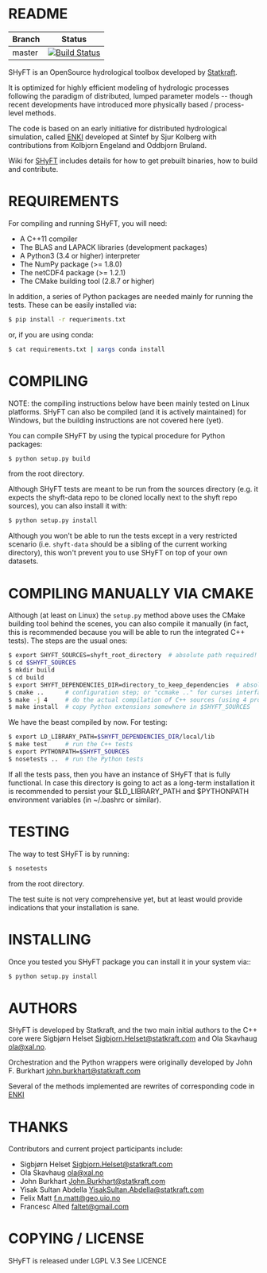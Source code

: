 README
======

|Branch      |Status   |
|------------|---------|
|master       | [![Build Status](https://travis-ci.org/statkraft/shyft.svg?branch=master)](https://travis-ci.org/statkraft/shyft) |

SHyFT is an OpenSource hydrological toolbox developed by
[Statkraft](http://www.statkraft.com).

It is optimized for highly efficient modeling of hydrologic processes
following the paradigm of distributed, lumped parameter models -- though
recent developments have introduced more physically based / process-level
methods.

The code is based on an early initiative for distributed hydrological
simulation, called [ENKI](https://bitbucket.org/enkiopensource/enki)
developed at Sintef by Sjur Kolberg with contributions from Kolbjorn
Engeland and Oddbjorn Bruland.

Wiki for [SHyFT](https://github.com/statkraft/shyft/wiki) includes details
for how to get prebuilt binaries, how to build and contribute.

REQUIREMENTS
============

For compiling and running SHyFT, you will need:

* A C++11 compiler
* The BLAS and LAPACK libraries (development packages)
* A Python3 (3.4 or higher) interpreter
* The NumPy package (>= 1.8.0)
* The netCDF4 package (>= 1.2.1)
* The CMake building tool (2.8.7 or higher)

In addition, a series of Python packages are needed mainly for running
the tests.  These can be easily installed via:

```bash
$ pip install -r requeriments.txt
```

or, if you are using conda:

```bash
$ cat requirements.txt | xargs conda install
```

COMPILING
=========

NOTE: the compiling instructions below have been mainly tested on
Linux platforms.  SHyFT can also be compiled (and it is actively
maintained) for Windows, but the building instructions are not covered
here (yet).

You can compile SHyFT by using the typical procedure for Python packages:

```bash
$ python setup.py build
```

from the root directory.

Although SHyFT tests are meant to be run from the sources directory
(e.g. it expects the shyft-data repo to be cloned locally next to the
shyft repo sources), you can also install it with:

```bash
$ python setup.py install
```

Although you won't be able to run the tests except in a very
restricted scenario (i.e. `shyft-data` should be a sibling of the
current working directory), this won't prevent you to use SHyFT on top
of your own datasets.


COMPILING MANUALLY VIA CMAKE
============================

Although (at least on Linux) the `setup.py` method above uses the
CMake building tool behind the scenes, you can also compile it
manually (in fact, this is recommended because you will be able to run
the integrated C++ tests).  The steps are the usual ones:

```bash
$ export SHYFT_SOURCES=shyft_root_directory  # absolute path required!
$ cd $SHYFT_SOURCES
$ mkdir build
$ cd build
$ export SHYFT_DEPENDENCIES_DIR=directory_to_keep_dependencies  # absolute path
$ cmake ..      # configuration step; or "ccmake .." for curses interface
$ make -j 4     # do the actual compilation of C++ sources (using 4 processes)
$ make install  # copy Python extensions somewhere in $SHYFT_SOURCES
```

We have the beast compiled by now.  For testing:

```bash
$ export LD_LIBRARY_PATH=$SHYFT_DEPENDENCIES_DIR/local/lib
$ make test     # run the C++ tests
$ export PYTHONPATH=$SHYFT_SOURCES
$ nosetests ..  # run the Python tests
```

If all the tests pass, then you have an instance of SHyFT that is
fully functional.  In case this directory is going to act as a
long-term installation it is recommended to persist your
$LD_LIBRARY_PATH and $PYTHONPATH environment variables (in ~/.bashrc
or similar).


TESTING
=======

The way to test SHyFT is by running:

```bash
$ nosetests
```
from the root directory.

The test suite is not very comprehensive yet, but at least would provide
indications that your installation is sane.

INSTALLING
==========

Once you tested you SHyFT package you can install it in your system via::

```bash
$ python setup.py install
```

AUTHORS
=======

SHyFT is developed by Statkraft, and the two main initial authors to
the C++ core were Sigbjørn Helset <Sigbjorn.Helset@statkraft.com> and
Ola Skavhaug <ola@xal.no>.

Orchestration and the Python wrappers were originally developed by
John F. Burkhart <john.burkhart@statkraft.com>

Several of the methods implemented are rewrites of corresponding code in
[ENKI](https://bitbucket.org/enkiopensource/enki)

THANKS
======

Contributors and current project participants include:
 * Sigbjørn Helset <Sigbjorn.Helset@statkraft.com>
 * Ola Skavhaug <ola@xal.no>
 * John Burkhart <John.Burkhart@statkraft.com>
 * Yisak Sultan Abdella <YisakSultan.Abdella@statkraft.com>
 * Felix Matt <f.n.matt@geo.uio.no>
 * Francesc Alted <faltet@gmail.com>



COPYING / LICENSE
=================
SHyFT is released under LGPL V.3
See LICENCE
